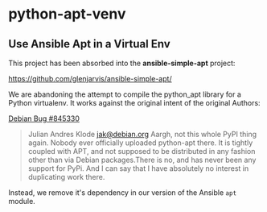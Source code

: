 # python-apt-venv

## Use Ansible Apt in a Virtual Env


This project has been absorbed into the **ansible-simple-apt** project:

https://github.com/glenjarvis/ansible-simple-apt/


We are abandoning the attempt to compile the python_apt library for a Python
virtualenv. It works against the original intent of the original Authors:

[Debian Bug #845330](https://bugs.debian.org/cgi-bin/bugreport.cgi?bug=845330)
> Julian Andres Klode <jak@debian.org>
> Aargh, not this whole PyPI thing again. Nobody ever officially uploaded
> python-apt there. It is tightly coupled with APT, and not supposed to be
> distributed in any fashion other than via Debian packages.There is no, and
> has never been any support for PyPi. And I can say that I have absolutely no
> interest in duplicating work there.

Instead, we remove it's dependency in our version of the Ansible `apt` module.
